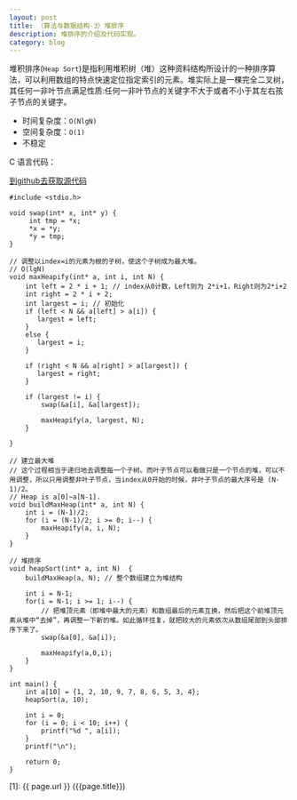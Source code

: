 ```yaml
---
layout: post
title: （算法与数据结构-3）堆排序
description: 堆排序的介绍及代码实现。
category: blog
---
```


堆积排序(`Heap Sort`)是指利用堆积树（堆）这种资料结构所设计的一种排序算法，可以利用数组的特点快速定位指定索引的元素。堆实际上是一棵完全二叉树，其任何一非叶节点满足性质:任何一非叶节点的关键字不大于或者不小于其左右孩子节点的关键字。

- 时间复杂度：`O(NlgN)`
- 空间复杂度：`O(1)`
- 不稳定

C 语言代码：

[到github去获取源代码](https://github.com/samirchen/algorithms/blob/master/sort/heapSort.c)

	#include <stdio.h>
	 
	void swap(int* x, int* y) {
	     int tmp = *x;
	     *x = *y;
	     *y = tmp;
	}
	 
	// 调整以index=i的元素为根的子树，使这个子树成为最大堆。
	// O(lgN)
	void maxHeapify(int* a, int i, int N) {
	    int left = 2 * i + 1; // index从0计数，Left则为 2*i+1，Right则为2*i+2
	    int right = 2 * i + 2;
	    int largest = i; // 初始化
	    if (left < N && a[left] > a[i]) {
	       largest = left;
	    }
	    else {
	       largest = i;
	    }
	 
	    if (right < N && a[right] > a[largest]) {
	       largest = right;
	    }
	 
	    if (largest != i) {
	        swap(&a[i], &a[largest]);
	 
	        maxHeapify(a, largest, N);
	    }
	   
	}
	 
	// 建立最大堆
	// 这个过程相当于递归地去调整每一个子树。而叶子节点可以看做只是一个节点的堆，可以不用调整，所以只用调整非叶子节点，当index从0开始的时候，非叶子节点的最大序号是 (N-1)/2。
	// Heap is a[0]~a[N-1].
	void buildMaxHeap(int* a, int N) {
	    int i = (N-1)/2;
	    for (i = (N-1)/2; i >= 0; i--) {  
	        maxHeapify(a, i, N);
	    }
	}
	 
	// 堆排序
	void heapSort(int* a, int N)  { 
	    buildMaxHeap(a, N); // 整个数组建立为堆结构
	  
	    int i = N-1;
	    for(i = N-1; i >= 1; i--) {    
	        // 把堆顶元素（即堆中最大的元素）和数组最后的元素互换，然后把这个前堆顶元素从堆中“去掉”，再调整一下新的堆。如此循环往复，就把较大的元素依次从数组尾部到头部排序下来了。
	        swap(&a[0], &a[i]);
	  
	        maxHeapify(a,0,i); 
	    }    
	} 
	 
	int main() {
	    int a[10] = {1, 2, 10, 9, 7, 8, 6, 5, 3, 4};
	    heapSort(a, 10);
	 
	    int i = 0;
	    for (i = 0; i < 10; i++) {
	        printf("%d ", a[i]);
	    }
	    printf("\n");
	 
	    return 0;
	}


[SamirChen]: http://samirchen.com "SamirChen"
[1]: {{ page.url }} ({{page.title}})